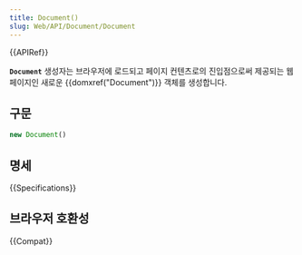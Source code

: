 ```yaml
---
title: Document()
slug: Web/API/Document/Document
---
```

{{APIRef}}

**`Document`** 생성자는 브라우저에 로드되고 페이지 컨텐츠로의 진입점으로써 제공되는 웹 페이지인 새로운 {{domxref("Document")}} 객체를 생성합니다.

## 구문

```js
new Document()
```

## 명세

{{Specifications}}

## 브라우저 호환성

{{Compat}}
